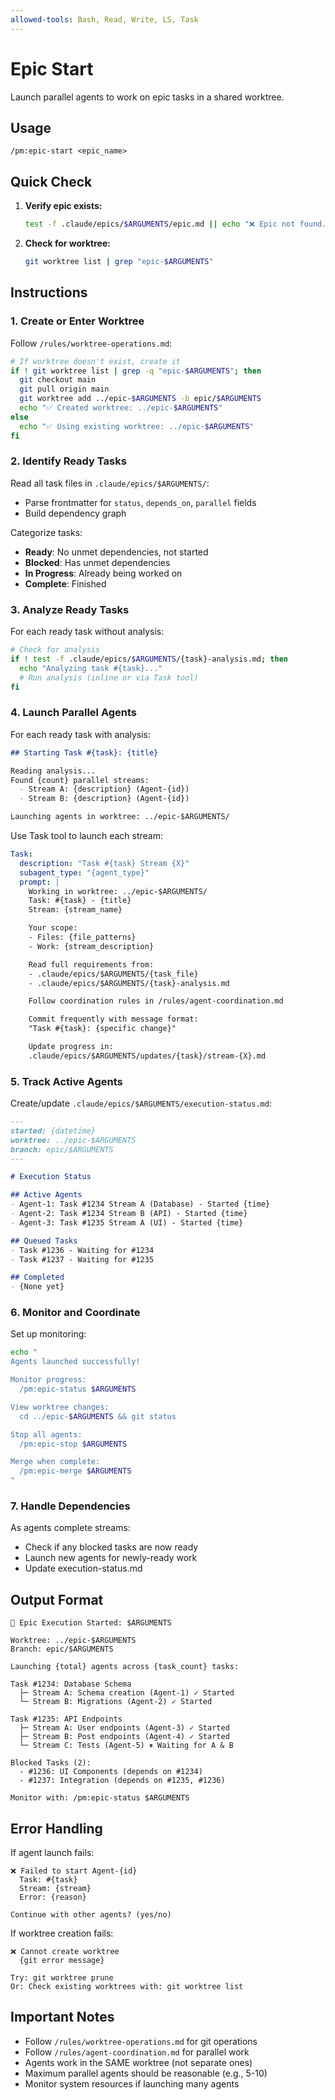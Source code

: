 ```yaml
---
allowed-tools: Bash, Read, Write, LS, Task
---
```


# Epic Start

Launch parallel agents to work on epic tasks in a shared worktree.

## Usage
```
/pm:epic-start <epic_name>
```

## Quick Check

1. **Verify epic exists:**
   ```bash
   test -f .claude/epics/$ARGUMENTS/epic.md || echo "❌ Epic not found. Run: /pm:prd-parse $ARGUMENTS"
   ```

2. **Check for worktree:**
   ```bash
   git worktree list | grep "epic-$ARGUMENTS"
   ```

## Instructions

### 1. Create or Enter Worktree

Follow `/rules/worktree-operations.md`:

```bash
# If worktree doesn't exist, create it
if ! git worktree list | grep -q "epic-$ARGUMENTS"; then
  git checkout main
  git pull origin main
  git worktree add ../epic-$ARGUMENTS -b epic/$ARGUMENTS
  echo "✅ Created worktree: ../epic-$ARGUMENTS"
else
  echo "✅ Using existing worktree: ../epic-$ARGUMENTS"
fi
```

### 2. Identify Ready Tasks

Read all task files in `.claude/epics/$ARGUMENTS/`:
- Parse frontmatter for `status`, `depends_on`, `parallel` fields
- Build dependency graph

Categorize tasks:
- **Ready**: No unmet dependencies, not started
- **Blocked**: Has unmet dependencies
- **In Progress**: Already being worked on
- **Complete**: Finished

### 3. Analyze Ready Tasks

For each ready task without analysis:
```bash
# Check for analysis
if ! test -f .claude/epics/$ARGUMENTS/{task}-analysis.md; then
  echo "Analyzing task #{task}..."
  # Run analysis (inline or via Task tool)
fi
```

### 4. Launch Parallel Agents

For each ready task with analysis:

```markdown
## Starting Task #{task}: {title}

Reading analysis...
Found {count} parallel streams:
  - Stream A: {description} (Agent-{id})
  - Stream B: {description} (Agent-{id})

Launching agents in worktree: ../epic-$ARGUMENTS/
```

Use Task tool to launch each stream:
```yaml
Task:
  description: "Task #{task} Stream {X}"
  subagent_type: "{agent_type}"
  prompt: |
    Working in worktree: ../epic-$ARGUMENTS/
    Task: #{task} - {title}
    Stream: {stream_name}

    Your scope:
    - Files: {file_patterns}
    - Work: {stream_description}

    Read full requirements from:
    - .claude/epics/$ARGUMENTS/{task_file}
    - .claude/epics/$ARGUMENTS/{task}-analysis.md

    Follow coordination rules in /rules/agent-coordination.md

    Commit frequently with message format:
    "Task #{task}: {specific change}"

    Update progress in:
    .claude/epics/$ARGUMENTS/updates/{task}/stream-{X}.md
```

### 5. Track Active Agents

Create/update `.claude/epics/$ARGUMENTS/execution-status.md`:

```markdown
---
started: {datetime}
worktree: ../epic-$ARGUMENTS
branch: epic/$ARGUMENTS
---

# Execution Status

## Active Agents
- Agent-1: Task #1234 Stream A (Database) - Started {time}
- Agent-2: Task #1234 Stream B (API) - Started {time}
- Agent-3: Task #1235 Stream A (UI) - Started {time}

## Queued Tasks
- Task #1236 - Waiting for #1234
- Task #1237 - Waiting for #1235

## Completed
- {None yet}
```

### 6. Monitor and Coordinate

Set up monitoring:
```bash
echo "
Agents launched successfully!

Monitor progress:
  /pm:epic-status $ARGUMENTS

View worktree changes:
  cd ../epic-$ARGUMENTS && git status

Stop all agents:
  /pm:epic-stop $ARGUMENTS

Merge when complete:
  /pm:epic-merge $ARGUMENTS
"
```

### 7. Handle Dependencies

As agents complete streams:
- Check if any blocked tasks are now ready
- Launch new agents for newly-ready work
- Update execution-status.md

## Output Format

```
🚀 Epic Execution Started: $ARGUMENTS

Worktree: ../epic-$ARGUMENTS
Branch: epic/$ARGUMENTS

Launching {total} agents across {task_count} tasks:

Task #1234: Database Schema
  ├─ Stream A: Schema creation (Agent-1) ✓ Started
  └─ Stream B: Migrations (Agent-2) ✓ Started

Task #1235: API Endpoints
  ├─ Stream A: User endpoints (Agent-3) ✓ Started
  ├─ Stream B: Post endpoints (Agent-4) ✓ Started
  └─ Stream C: Tests (Agent-5) ⏸ Waiting for A & B

Blocked Tasks (2):
  - #1236: UI Components (depends on #1234)
  - #1237: Integration (depends on #1235, #1236)

Monitor with: /pm:epic-status $ARGUMENTS
```

## Error Handling

If agent launch fails:
```
❌ Failed to start Agent-{id}
  Task: #{task}
  Stream: {stream}
  Error: {reason}

Continue with other agents? (yes/no)
```

If worktree creation fails:
```
❌ Cannot create worktree
  {git error message}

Try: git worktree prune
Or: Check existing worktrees with: git worktree list
```

## Important Notes

- Follow `/rules/worktree-operations.md` for git operations
- Follow `/rules/agent-coordination.md` for parallel work
- Agents work in the SAME worktree (not separate ones)
- Maximum parallel agents should be reasonable (e.g., 5-10)
- Monitor system resources if launching many agents
